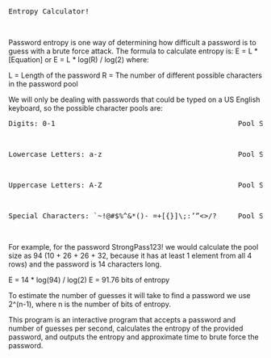 <pre>Entropy Calculator! </pre><br />

Password entropy is one way of determining how difficult a password is to guess with a brute force attack. The formula to calculate entropy is: E = L * [Equation] or E = L * log(R) / log(2) 
where: 

L = Length of the password 
R = The number of different possible characters in the password pool 

We will only be dealing with passwords that could be typed on a US English keyboard, so the possible character pools are: 

<pre>Digits: 0-1                                           Pool Size: 10 </pre><br />
<pre>Lowercase Letters: a-z                                Pool Size: 26 </pre><br />
<pre>Uppercase Letters: A-Z                                Pool Size: 26 </pre><br />
<pre>Special Characters: `~!@#$%^&*()-_=+[{}]\;:’”<>/?     Pool Size: 32 </pre><br />

For example, for the password StrongPass123! we would calculate the pool size as 94 (10 + 26 + 26 + 32, because it has at least 1 element from all 4 rows) and the password is 14 characters long. 

E = 14 * log(94) / log(2) 
	E = 91.76 bits of entropy 

To estimate the number of guesses it will take to find a password we use 2^(n-1), where n is the number of bits of entropy. 


This program is an interactive program that accepts a password and number of guesses per second, calculates the entropy of the provided password, and outputs the entropy and approximate time to brute force the password.
